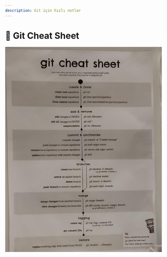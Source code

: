 ```yaml
---
description: Git için hızlı notlar
---
```


# 🤸‍ Git Cheat Sheet

![](<../../.gitbook/assets/image (40).png>)
